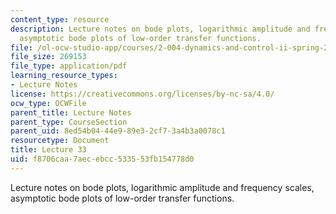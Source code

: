 ```yaml
---
content_type: resource
description: Lecture notes on bode plots, logarithmic amplitude and frequency scales,
  asymptotic bode plots of low-order transfer functions.
file: /ol-ocw-studio-app/courses/2-004-dynamics-and-control-ii-spring-2008/f8706caa7aecebcc533553fb154778d0_lecture_33.pdf
file_size: 269153
file_type: application/pdf
learning_resource_types:
- Lecture Notes
license: https://creativecommons.org/licenses/by-nc-sa/4.0/
ocw_type: OCWFile
parent_title: Lecture Notes
parent_type: CourseSection
parent_uid: 8ed54b04-44e9-89e3-2cf7-3a4b3a0078c1
resourcetype: Document
title: Lecture 33
uid: f8706caa-7aec-ebcc-5335-53fb154778d0
---
```

Lecture notes on bode plots, logarithmic amplitude and frequency scales, asymptotic bode plots of low-order transfer functions.